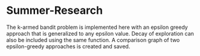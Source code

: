 # Summer-Research
The k-armed bandit problem is implemented here with an epsilon greedy approach that is generalized to any epsilon value. Decay of exploration can also be included using the same function. A comparison graph of two epsilon-greedy approaches is created and saved.

